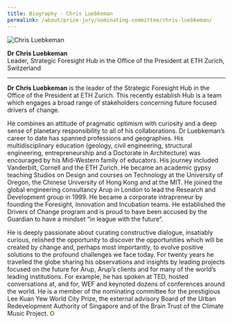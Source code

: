```yaml
---
title: Biography - Chris Luebkeman
permalink: /about/prize-jury/nominating-committee/chris-luebkeman/
---
```


<div style="width:150px"><img src="/images/jury/chris-luebkeman.jpg" alt="Chris Luebkeman" /></div>

**Dr Chris Luebkeman**<br>
Leader, Strategic Foresight Hub in the Office of the President at ETH Zurich, Switzerland

---

**Dr Chris Luebkeman** is the leader of the Strategic Foresight Hub in the Office of the President at ETH Zurich. This recently establish Hub is a team which engages a broad range of stakeholders concerning future focused drivers of change. 

He combines an attitude of pragmatic optimism with curiosity and a deep sense of planetary responsibility to all of his collaborations. Dr Luebkeman’s career to date has spanned professions and geographies. His multidisciplinary education (geology, civil engineering, structural engineering, entrepreneurship and a Doctorate in Architecture) was encouraged by his Mid-Western family of educators. His journey included Vanderbilt, Cornell and the ETH Zurich. He became an academic gypsy teaching Studios on Design and courses on Technology at the University of Oregon, the Chinese University of Hong Kong and at the MIT. He joined the global engineering consultancy Arup in London to lead the Research and Development group in 1999. He became a corporate intrapreneur by founding the Foresight, Innovation and Incubation teams. He established the Drivers of Change program and is proud to have been accused by the Guardian to have a mindset “in league with the future”. 

He is deeply passionate about curating constructive dialogue, insatiably curious, relished the opportunity to discover the opportunities which will be created by change and, perhaps most importantly, to evolve positive solutions to the profound challenges we face today. For twenty years he travelled the globe sharing his observations and insights by leading projects focused on the future for Arup, Arup’s clients and for many of the world’s leading institutions. For example, he has spoken at TED, hosted conversations at, and for, WEF and keynoted dozens of conferences around the world. He is a member of the nominating committee for the prestigious Lee Kuan Yew World City Prize, the external advisory Board of the Urban Redevelopment Authority of Singapore and of the Brain Trust of the Climate Music Project. **<font color="#967942">O</font>**
